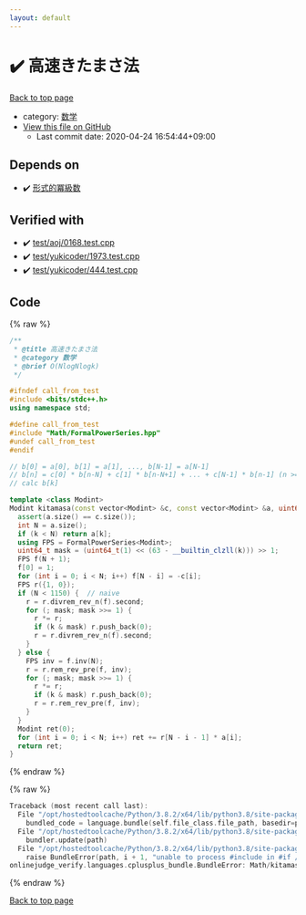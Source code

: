 ```yaml
---
layout: default
---
```


<!-- mathjax config similar to math.stackexchange -->
<script type="text/javascript" async
  src="https://cdnjs.cloudflare.com/ajax/libs/mathjax/2.7.5/MathJax.js?config=TeX-MML-AM_CHTML">
</script>
<script type="text/x-mathjax-config">
  MathJax.Hub.Config({
    TeX: { equationNumbers: { autoNumber: "AMS" }},
    tex2jax: {
      inlineMath: [ ['$','$'] ],
      processEscapes: true
    },
    "HTML-CSS": { matchFontHeight: false },
    displayAlign: "left",
    displayIndent: "2em"
  });
</script>

<script type="text/javascript" src="https://cdnjs.cloudflare.com/ajax/libs/jquery/3.4.1/jquery.min.js"></script>
<script src="https://cdn.jsdelivr.net/npm/jquery-balloon-js@1.1.2/jquery.balloon.min.js" integrity="sha256-ZEYs9VrgAeNuPvs15E39OsyOJaIkXEEt10fzxJ20+2I=" crossorigin="anonymous"></script>
<script type="text/javascript" src="../../assets/js/copy-button.js"></script>
<link rel="stylesheet" href="../../assets/css/copy-button.css" />


# :heavy_check_mark: 高速きたまさ法

<a href="../../index.html">Back to top page</a>

* category: <a href="../../index.html#6e65831863dbf272b7a65cd8df1a440d">数学</a>
* <a href="{{ site.github.repository_url }}/blob/master/Math/kitamasa.hpp">View this file on GitHub</a>
    - Last commit date: 2020-04-24 16:54:44+09:00




## Depends on

* :heavy_check_mark: <a href="FormalPowerSeries.hpp.html">形式的冪級数</a>


## Verified with

* :heavy_check_mark: <a href="../../verify/test/aoj/0168.test.cpp.html">test/aoj/0168.test.cpp</a>
* :heavy_check_mark: <a href="../../verify/test/yukicoder/1973.test.cpp.html">test/yukicoder/1973.test.cpp</a>
* :heavy_check_mark: <a href="../../verify/test/yukicoder/444.test.cpp.html">test/yukicoder/444.test.cpp</a>


## Code

<a id="unbundled"></a>
{% raw %}
```cpp
/**
 * @title 高速きたまさ法
 * @category 数学
 * @brief O(NlogNlogk)
 */

#ifndef call_from_test
#include <bits/stdc++.h>
using namespace std;

#define call_from_test
#include "Math/FormalPowerSeries.hpp"
#undef call_from_test
#endif

// b[0] = a[0], b[1] = a[1], ..., b[N-1] = a[N-1]
// b[n] = c[0] * b[n-N] + c[1] * b[n-N+1] + ... + c[N-1] * b[n-1] (n >= N)
// calc b[k]

template <class Modint>
Modint kitamasa(const vector<Modint> &c, const vector<Modint> &a, uint64_t k) {
  assert(a.size() == c.size());
  int N = a.size();
  if (k < N) return a[k];
  using FPS = FormalPowerSeries<Modint>;
  uint64_t mask = (uint64_t(1) << (63 - __builtin_clzll(k))) >> 1;
  FPS f(N + 1);
  f[0] = 1;
  for (int i = 0; i < N; i++) f[N - i] = -c[i];
  FPS r({1, 0});
  if (N < 1150) {  // naive
    r = r.divrem_rev_n(f).second;
    for (; mask; mask >>= 1) {
      r *= r;
      if (k & mask) r.push_back(0);
      r = r.divrem_rev_n(f).second;
    }
  } else {
    FPS inv = f.inv(N);
    r = r.rem_rev_pre(f, inv);
    for (; mask; mask >>= 1) {
      r *= r;
      if (k & mask) r.push_back(0);
      r = r.rem_rev_pre(f, inv);
    }
  }
  Modint ret(0);
  for (int i = 0; i < N; i++) ret += r[N - i - 1] * a[i];
  return ret;
}

```
{% endraw %}

<a id="bundled"></a>
{% raw %}
```cpp
Traceback (most recent call last):
  File "/opt/hostedtoolcache/Python/3.8.2/x64/lib/python3.8/site-packages/onlinejudge_verify/docs.py", line 340, in write_contents
    bundled_code = language.bundle(self.file_class.file_path, basedir=pathlib.Path.cwd())
  File "/opt/hostedtoolcache/Python/3.8.2/x64/lib/python3.8/site-packages/onlinejudge_verify/languages/cplusplus.py", line 170, in bundle
    bundler.update(path)
  File "/opt/hostedtoolcache/Python/3.8.2/x64/lib/python3.8/site-packages/onlinejudge_verify/languages/cplusplus_bundle.py", line 281, in update
    raise BundleError(path, i + 1, "unable to process #include in #if / #ifdef / #ifndef other than include guards")
onlinejudge_verify.languages.cplusplus_bundle.BundleError: Math/kitamasa.hpp: line 12: unable to process #include in #if / #ifdef / #ifndef other than include guards

```
{% endraw %}

<a href="../../index.html">Back to top page</a>


